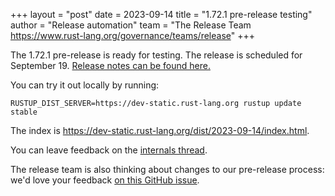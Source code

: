 +++
layout = "post"
date = 2023-09-14
title = "1.72.1 pre-release testing"
author = "Release automation"
team = "The Release Team <https://www.rust-lang.org/governance/teams/release>"
+++

The 1.72.1 pre-release is ready for testing. The release is scheduled for
September 19. [Release notes can be found here.][relnotes]

You can try it out locally by running:

```plain
RUSTUP_DIST_SERVER=https://dev-static.rust-lang.org rustup update stable
```

The index is <https://dev-static.rust-lang.org/dist/2023-09-14/index.html>.

You can leave feedback on the [internals thread](https://internals.rust-lang.org/t/rust-1-72-1-pre-release-testing/19566).

The release team is also thinking about changes to our pre-release process:
we'd love your feedback [on this GitHub issue][feedback].

[relnotes]: https://github.com/rust-lang/rust/blob/stable/RELEASES.md#version-1721-2023-09-19
[feedback]: https://github.com/rust-lang/release-team/issues/16
    

